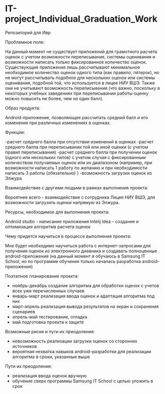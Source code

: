 # IT-project_Individual_Graduation_Work
Репозиторий для Ивр

Проблемное поле:

На данный момент не существует приложений для грамотного расчета оценок с учетом возможности переписывания, системы оценивания и возможности написать только фиксированное количество оценок. Существующие приложения лишь рассчитывают минимальное необходимое количество оценок одного типа (как правило, пятерок), но не могут рассчитывать подобное для нескольких оценок или системы оценивания, подобной той, что используется в лицее НИУ ВШЭ. Также они не учитывают возможность переписывания (что важно, поскольку в некоторых учебных заведениях при переписывании работы оценку можно повысить не более, чем на один балл).

Образ продукта:

Android-приложение, позволяющее рассчитать средний балл и его изменения при различных изменениях в оценках. 


Функции:

-расчет среднего балла при отсутствии изменений в оценках
-расчет среднего балла при переписывании той или иной оценки (с учетом правил переписывания)
-расчет среднего балла при получении оценок (одного или нескольких типов) с учетом случая с фиксированным количеством получаемых оценок или их диапазоном (например, при возможности написать 1 работу по желанию и при необходимости написать 3 работы (обязательно) )
-возможность загрузки оценок из Элжура


Взаимодействие с другими людьми в рамках выполнения проекта:

Вероятнее всего - взаимодействие с сотрудника Лицея НИУ ВШЭ, для возможности загрузить оценки напрямую из Элжура.


Ресурсы, необходимое для выполнения проекта:

Android studio - написание приложения
Intelij Idea - создание и оптимизация алгоритма расчета оценок


Чему придется научиться в процессе выполнения проекта:

Мне будет необходимо научиться работа с интернет-запросами для получения оценок из электронного дневника и создавать полноценные android-приложения (на данный момент я обучаюсь в Samsung IT School, но по программе обучения только началась разработка android-приложения)


Поэтапное планирование проекта:

- ноябрь-декабрь создание алгоритма для обработки оценок с учетов всех уже перечисленных случаев
- январь-март реализация ввода оценок и адаптация алгоритма под них
- март-апрель  реализация вывода результатов на экран и сохранения сценариев
- апрель-май тестирование, отладка
- май подготовка проекта к защите


Возможные риски и пути их преодоления:

- невозможность реализации загрузки оценок со сторонних источников
- вероятная нехватка навыков android-разработки для реализации алгоритма в сроки, указанные выше


Пути их преодоления: 

- реализация ввода оценок вручную
- обучение сверх программы Samsung IT School с целью уложить в срок

